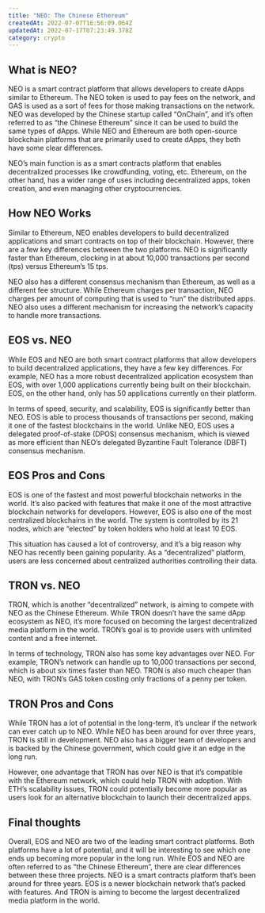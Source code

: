 ```yaml
---
title: "NEO: The Chinese Ethereum"
createdAt: 2022-07-07T16:56:09.064Z
updatedAt: 2022-07-17T07:23:49.378Z
category: crypto
---
```


## What is NEO?

NEO is a smart contract platform that allows developers to create dApps similar to Ethereum. The NEO token is used to pay fees on the network, and GAS is used as a sort of fees for those making transactions on the network. NEO was developed by the Chinese startup called “OnChain”, and it’s often referred to as “the Chinese Ethereum” since it can be used to build the same types of dApps. While NEO and Ethereum are both open-source blockchain platforms that are primarily used to create dApps, they both have some clear differences.

NEO’s main function is as a smart contracts platform that enables decentralized processes like crowdfunding, voting, etc. Ethereum, on the other hand, has a wider range of uses including decentralized apps, token creation, and even managing other cryptocurrencies.

## How NEO Works

Similar to Ethereum, NEO enables developers to build decentralized applications and smart contracts on top of their blockchain. However, there are a few key differences between the two platforms. NEO is significantly faster than Ethereum, clocking in at about 10,000 transactions per second (tps) versus Ethereum’s 15 tps.

NEO also has a different consensus mechanism than Ethereum, as well as a different fee structure. While Ethereum charges per transaction, NEO charges per amount of computing that is used to “run” the distributed apps. NEO also uses a different mechanism for increasing the network’s capacity to handle more transactions.

## EOS vs. NEO

While EOS and NEO are both smart contract platforms that allow developers to build decentralized applications, they have a few key differences. For example, NEO has a more robust decentralized application ecosystem than EOS, with over 1,000 applications currently being built on their blockchain. EOS, on the other hand, only has 50 applications currently on their platform.

In terms of speed, security, and scalability, EOS is significantly better than NEO. EOS is able to process thousands of transactions per second, making it one of the fastest blockchains in the world. Unlike NEO, EOS uses a delegated proof-of-stake (DPOS) consensus mechanism, which is viewed as more efficient than NEO’s delegated Byzantine Fault Tolerance (DBFT) consensus mechanism.

## EOS Pros and Cons

EOS is one of the fastest and most powerful blockchain networks in the world. It’s also packed with features that make it one of the most attractive blockchain networks for developers. However, EOS is also one of the most centralized blockchains in the world. The system is controlled by its 21 nodes, which are “elected” by token holders who hold at least 10 EOS.

This situation has caused a lot of controversy, and it’s a big reason why NEO has recently been gaining popularity. As a “decentralized” platform, users are less concerned about centralized authorities controlling their data.

## TRON vs. NEO

TRON, which is another “decentralized” network, is aiming to compete with NEO as the Chinese Ethereum. While TRON doesn’t have the same dApp ecosystem as NEO, it’s more focused on becoming the largest decentralized media platform in the world. TRON’s goal is to provide users with unlimited content and a free internet.

In terms of technology, TRON also has some key advantages over NEO. For example, TRON’s network can handle up to 10,000 transactions per second, which is about six times faster than NEO. TRON is also much cheaper than NEO, with TRON’s GAS token costing only fractions of a penny per token.

## TRON Pros and Cons

While TRON has a lot of potential in the long-term, it’s unclear if the network can ever catch up to NEO. While NEO has been around for over three years, TRON is still in development. NEO also has a bigger team of developers and is backed by the Chinese government, which could give it an edge in the long run.

However, one advantage that TRON has over NEO is that it’s compatible with the Ethereum network, which could help TRON with adoption. With ETH’s scalability issues, TRON could potentially become more popular as users look for an alternative blockchain to launch their decentralized apps.

## Final thoughts

Overall, EOS and NEO are two of the leading smart contract platforms. Both platforms have a lot of potential, and it will be interesting to see which one ends up becoming more popular in the long run. While EOS and NEO are often referred to as “the Chinese Ethereum”, there are clear differences between these three projects. NEO is a smart contracts platform that’s been around for three years. EOS is a newer blockchain network that’s packed with features. And TRON is aiming to become the largest decentralized media platform in the world.
